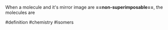When a molecule and it's mirror image are **==non-superimposable==**, the molecules are 

#definition #chemistry #isomers 